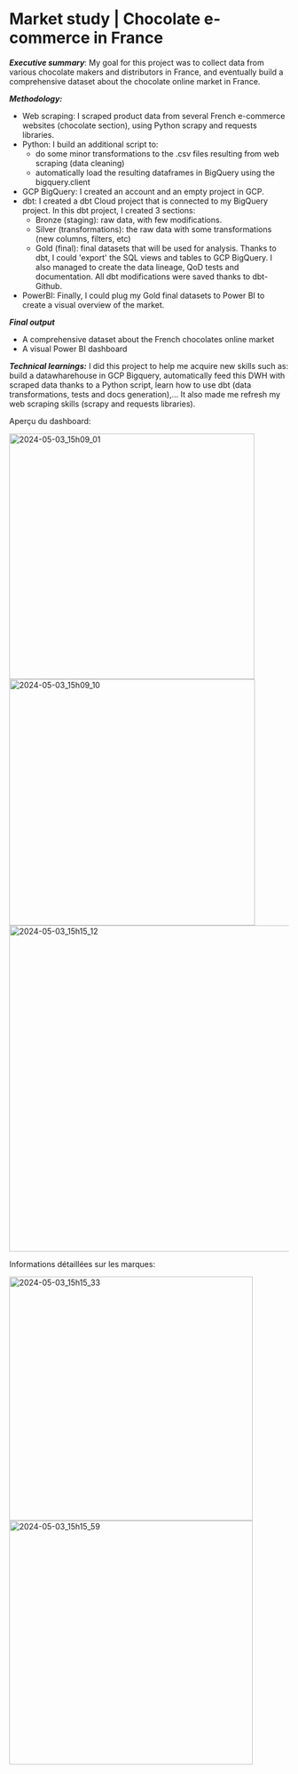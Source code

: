 # Market study | Chocolate e-commerce in France


*<b>Executive summary</b>*: My goal for this project was to collect data from various chocolate 
makers and distributors in France, and eventually build a comprehensive dataset about the chocolate online market in France.

*<b>Methodology:</b>*
- Web scraping: I scraped product data from several French e-commerce websites (chocolate section), using Python scrapy and requests libraries.
- Python: I build an additional script to: 
    - do some minor transformations to the .csv files resulting from web scraping (data cleaning)
    - automatically load the resulting dataframes in BigQuery using the bigquery.client
- GCP BigQuery: I created an account and an empty project in GCP.
- dbt: I created a dbt Cloud project that is connected to my BigQuery project. In this dbt project, I created 3 sections:
    - Bronze (staging): raw data, with few modifications.
    - Silver (transformations): the raw data with some transformations (new columns, filters, etc)
    - Gold (final): final datasets that will be used for analysis.
      Thanks to dbt, I could 'export' the SQL views and tables to GCP BigQuery. I also managed to create the data lineage, QoD tests and documentation. All dbt modifications were saved thanks to dbt-Github.
- PowerBI: Finally, I could plug my Gold final datasets to Power BI to create a visual overview of the market.

*<b>Final output</b>*
- A comprehensive dataset about the French chocolates online market
- A visual Power BI dashboard

*<b>Technical learnings:</b>* I did this project to help me acquire new skills such as:
build a datawharehouse in GCP Bigquery, automatically feed this DWH with scraped data thanks to a Python script, 
learn how to use dbt (data transformations, tests and docs generation),... It also made me refresh my web scraping skills (scrapy and requests libraries).

Aperçu du dashboard:

<img width="442" alt="2024-05-03_15h09_01" src="https://github.com/MargotMarchais/Chocolate-e-commerce/assets/116331323/f16d8542-372a-4a96-9e6e-57e15edbde03">
<img width="443" alt="2024-05-03_15h09_10" src="https://github.com/MargotMarchais/Chocolate-e-commerce/assets/116331323/00264fba-f83b-4eda-8a72-0bc610eb28da">
<img width="587" alt="2024-05-03_15h15_12" src="https://github.com/MargotMarchais/Chocolate-e-commerce/assets/116331323/41ae6b33-89c8-4a45-b772-c50ffd605619">

Informations détaillées sur les marques:

<img width="439" alt="2024-05-03_15h15_33" src="https://github.com/MargotMarchais/Chocolate-e-commerce/assets/116331323/72552c56-2670-4d9d-9cbb-e7736e95ddf8">
<img width="439" alt="2024-05-03_15h15_59" src="https://github.com/MargotMarchais/Chocolate-e-commerce/assets/116331323/dd3a4963-cb1e-4917-83b1-4c5dd671fb9a">



